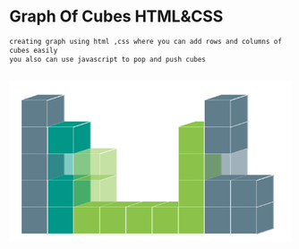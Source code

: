# Graph Of Cubes HTML&amp;CSS 
    creating graph using html ,css where you can add rows and columns of cubes easily
    you also can use javascript to pop and push cubes 
<br>
<img src="image.png">
